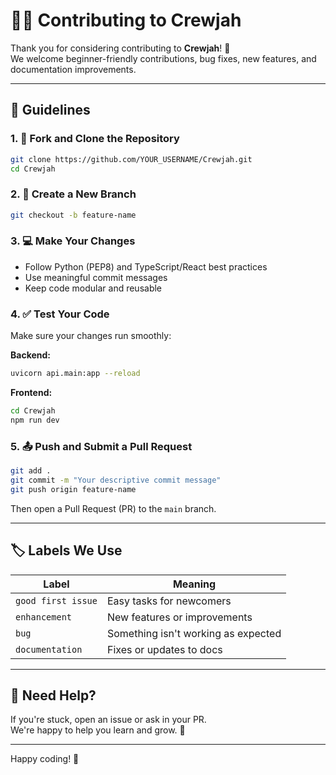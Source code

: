 
# 🧑‍💻 Contributing to Crewjah

Thank you for considering contributing to **Crewjah**! 🙌  
We welcome beginner-friendly contributions, bug fixes, new features, and documentation improvements.

---

## 📌 Guidelines


### 1. 🔧 Fork and Clone the Repository
```bash
git clone https://github.com/YOUR_USERNAME/Crewjah.git
cd Crewjah
```

### 2. 🌱 Create a New Branch
```bash
git checkout -b feature-name
```


### 3. 💻 Make Your Changes
- Follow Python (PEP8) and TypeScript/React best practices
- Use meaningful commit messages
- Keep code modular and reusable


### 4. ✅ Test Your Code
Make sure your changes run smoothly:

**Backend:**
```bash
uvicorn api.main:app --reload
```

**Frontend:**
```bash
cd Crewjah
npm run dev
```

### 5. 📤 Push and Submit a Pull Request
```bash
git add .
git commit -m "Your descriptive commit message"
git push origin feature-name
```


Then open a Pull Request (PR) to the `main` branch.

---

## 🏷️ Labels We Use

| Label              | Meaning                             |
|-------------------|-------------------------------------|
| `good first issue`| Easy tasks for newcomers            |
| `enhancement`     | New features or improvements        |
| `bug`             | Something isn't working as expected |
| `documentation`   | Fixes or updates to docs            |

---

## 🙌 Need Help?


If you're stuck, open an issue or ask in your PR.  
We're happy to help you learn and grow. 💙

---

Happy coding! 🚀
